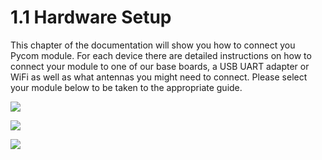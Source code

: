 # 1.1 Hardware Setup

This chapter of the documentation will show you how to connect you Pycom module. For each device there are detailed instructions on how to connect your module to one of our base boards, a USB UART adapter or WiFi as well as what antennas you might need to connect. Please select your module below to be taken to the appropriate guide.

[![](../../gitbook/assets/wipy.png)](wipy.md)

[![](../../gitbook/assets/lopy%20%282%29.png)](lopy.md)

[![](../../gitbook/assets/lopy4.png)](lopy4.md)

